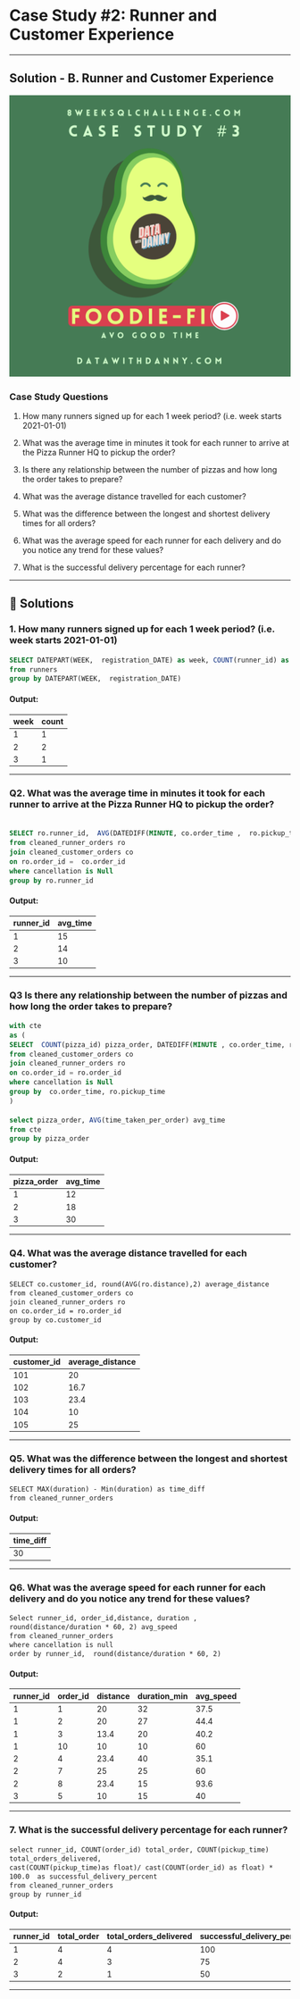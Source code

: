 
# Case Study #2:  Runner and Customer Experience
---
Solution - B. Runner and Customer Experience
---

![App Screenshot](https://raw.githubusercontent.com/Akhand-p-singh/8-Week-SQL-Challenge/master/Images/Case%20Study%203.png)


### Case Study Questions

1. How many runners signed up for each 1 week period? (i.e. week starts 2021-01-01)

2. What was the average time in minutes it took for each runner to arrive at the Pizza Runner HQ to pickup the order?

3. Is there any relationship between the number of pizzas and how long the order takes to prepare?

4. What was the average distance travelled for each customer?

5. What was the difference between the longest and shortest delivery times for all orders?

6. What was the average speed for each runner for each delivery and do you notice any trend for these values?

7. What is the successful delivery percentage for each runner?

---
## 🚀 Solutions

### **1. How many runners signed up for each 1 week period? (i.e. week starts 2021-01-01)**
```sql
SELECT DATEPART(WEEK,  registration_DATE) as week, COUNT(runner_id) as count
from runners
group by DATEPART(WEEK,  registration_DATE)
```
#### Output:
| week | count  |
|-------------|---------------|
| 1           | 1             |
| 2           | 2             |
| 3           | 1             |

---

### **Q2. What was the average time in minutes it took for each runner to arrive at the Pizza Runner HQ to pickup the order?**

```SQL

SELECT ro.runner_id,  AVG(DATEDIFF(MINUTE, co.order_time ,  ro.pickup_time )) avg_time
from cleaned_runner_orders ro
join cleaned_customer_orders co
on ro.order_id =  co.order_id
where cancellation is Null
group by ro.runner_id
```
#### Output:
| runner_id | avg_time |
|-----------|---------------------|
| 1         | 15                  |
| 2         | 14                  |
| 3         | 10                  |

---
### **Q3 Is there any relationship between the number of pizzas and how long the order takes to prepare?**

```SQL
with cte 
as ( 
SELECT  COUNT(pizza_id) pizza_order, DATEDIFF(MINUTE , co.order_time, ro.pickup_time) time_taken_per_order
from cleaned_customer_orders co
join cleaned_runner_orders ro
on co.order_id = ro.order_id
where cancellation is Null
group by  co.order_time, ro.pickup_time
)

select pizza_order, AVG(time_taken_per_order) avg_time
from cte
group by pizza_order
```

#### Output:
| pizza_order | avg_time  |
|-----------|--------------------|
| 1         | 12                  |
| 2         | 18                  |
| 3         | 30                  |
---
### **Q4. What was the average distance travelled for each customer?**

```
SELECT co.customer_id, round(AVG(ro.distance),2) average_distance
from cleaned_customer_orders co
join cleaned_runner_orders ro
on co.order_id = ro.order_id 
group by co.customer_id
```
#### Output:
| customer_id | average_distance  |
|-------------|-------------------|
| 101         | 20                |
| 102         | 16.7              |
| 103         | 23.4              |
| 104         | 10                |
| 105         | 25                |

---

### **Q5. What was the difference between the longest and shortest delivery times for all orders?**

```
SELECT MAX(duration) - Min(duration) as time_diff
from cleaned_runner_orders

```

#### Output:
| time_diff|
|----------------|
| 30             |

---

### **Q6. What was the average speed for each runner for each delivery and do you notice any trend for these values?**

```
Select runner_id, order_id,distance, duration , round(distance/duration * 60, 2) avg_speed
from cleaned_runner_orders
where cancellation is null
order by runner_id,  round(distance/duration * 60, 2) 

```
#### Output:

| runner_id | order_id | distance | duration_min | avg_speed  |
|-----------|----------|----------|--------------|------------|
| 1         | 1        | 20       | 32           |  37.5      |
| 1         | 2        | 20       | 27           |  44.4      |
| 1         | 3        | 13.4     | 20           | 40.2       |
| 1         | 10       | 10       | 10           |  60        |
| 2         | 4        | 23.4     | 40           | 35.1       |
| 2         | 7        | 25       | 25           | 60         |
| 2         | 8        | 23.4     | 15           | 93.6       |
| 3         | 5        | 10       | 15           |  40        |


---

### **7. What is the successful delivery percentage for each runner?**

```
select runner_id, COUNT(order_id) total_order, COUNT(pickup_time) total_orders_delivered, 
cast(COUNT(pickup_time)as float)/ cast(COUNT(order_id) as float) * 100.0  as successful_delivery_percent
from cleaned_runner_orders
group by runner_id
```
#### Output:
| runner_id | total_order | total_orders_delivered | successful_delivery_percent |
|-----------|-----------|-------|-----------------|
| 1         | 4         | 4     | 100             |
| 2         | 4         | 3     | 75              |
| 3         | 2         | 1     | 50              |

---

